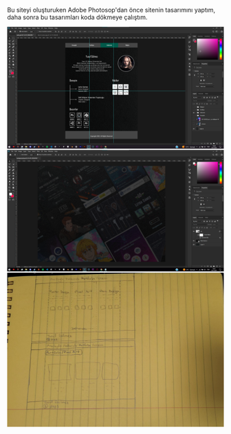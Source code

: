 Bu siteyi oluşturuken Adobe Photosop'dan önce sitenin tasarımını yaptım,
daha sonra bu tasarımları koda dökmeye çalıştım.

<img src='https://raw.githubusercontent.com/Developrimbor/WebTechSAU/main/ss1.png'>

<img src='https://raw.githubusercontent.com/Developrimbor/WebTechSAU/main/bg.png'>

<img src='https://raw.githubusercontent.com/Developrimbor/WebTechSAU/main/plan.jpg'>
